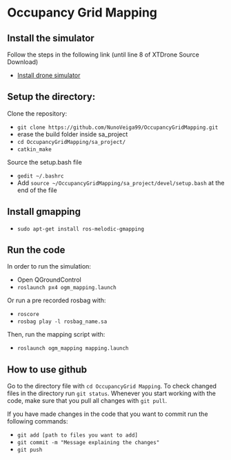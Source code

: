 # Occupancy Grid Mapping

## Install the simulator

Follow the steps in the following link (until line 8 of XTDrone Source Download)
- [Install drone simulator](https://www.yuque.com/xtdrone/manual_en/basic_config_1.11)


## Setup the directory:

Clone the repository:
- ``` git clone https://github.com/NunoVeiga99/OccupancyGridMapping.git ```
- erase the build folder inside sa_project
- ``` cd OccupancyGridMapping/sa_project/ ```
- ``` catkin_make ```
  
Source the setup.bash file

- ``` gedit ~/.bashrc ```
- Add ``` source ~/OccupancyGridMapping/sa_project/devel/setup.bash ``` at the end of the file

## Install gmapping 

- ``` sudo apt-get install ros-melodic-gmapping ```

## Run the code

In order to run the simulation:
  - Open QGroundControl 
  - ``` roslaunch px4 ogm_mapping.launch ```

Or run a pre recorded rosbag with:
  - ``` roscore ```
  - ``` rosbag play -l rosbag_name.sa ```

Then, run the mapping script with:
  - ``` roslaunch ogm_mapping mapping.launch ```


## How to use github

Go to the directory file with ``` cd OccupancyGrid Mapping ```.
To check changed files in the directory run ``` git status ```.
Whenever you start working with the code, make sure that you pull all changes with ``` git pull ```.

If you have made changes in the code that you want to commit run the following commands:

- ``` git add [path to files you want to add] ```
- ``` git commit -m "Message explaining the changes" ```
- ``` git push ```
